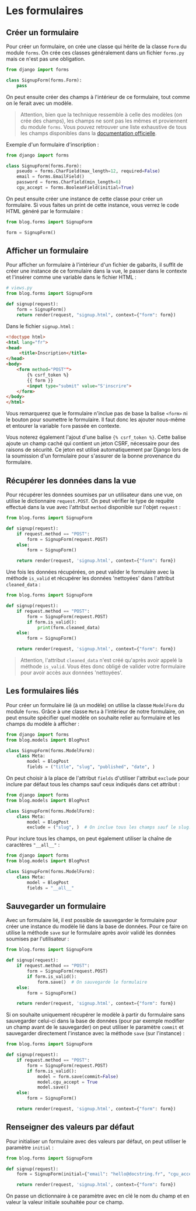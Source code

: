 # Les formulaires

## Créer un formulaire

Pour créer un formulaire, on crée une classe qui hérite de la classe `Form` du module `forms`. On crée ces classes généralement dans un fichier `forms.py` mais ce n'est pas une obligation.

```python
from django import forms

class SignupForm(forms.Form):
    pass
```

On peut ensuite créer des champs à l'intérieur de ce formulaire, tout comme on le ferait avec un modèle.

> Attention, bien que la technique ressemble à celle des modèles (on crée des champs), les champs ne sont pas les mêmes et proviennent du module `forms`. Vous pouvez retrouver une liste exhaustive de tous les champs disponibles dans la [documentation officielle](https://docs.djangoproject.com/fr/3.1/ref/forms/fields/#built-in-field-classes).

Exemple d'un formulaire d'inscription :
```python
from django import forms

class SignupForm(forms.Form):
    pseudo = forms.CharField(max_length=12, required=False)
    email = forms.EmailField()
    password = forms.CharField(min_length=6)
    cgu_accept = forms.BooleanField(initial=True)
```

On peut ensuite créer une instance de cette classe pour créer un formulaire. Si vous faites un print de cette instance, vous verrez le code HTML généré par le formulaire :
```python
from blog.forms import SignupForm

form = SignupForm()
```

## Afficher un formulaire

Pour afficher un formulaire à l'intérieur d'un fichier de gabarits, il suffit de créer une instance de ce formulaire dans la vue, le passer dans le contexte et l'insérer comme une variable dans le fichier HTML :
```python
# views.py
from blog.forms import SignupForm

def signup(request):
    form = SignupForm()
    return render(request, "signup.html", context={"form": form}) 
```

Dans le fichier `signup.html` :
```html
<!doctype html>
<html lang="fr">
<head>
     <title>Inscription</title>
</head>
<body>
    <form method="POST"">
        {% csrf_token %}
        {{ form }}
        <input type="submit" value="S'inscrire">
    </form>
</body>
</html>
```

Vous remarquerez que le formulaire n'inclue pas de base la balise `<form>` ni le bouton pour soumettre le formulaire. Il faut donc les ajouter nous-même et entourer la variable `form` passée en contexte.

Vous noterez également l'ajout d'une balise `{% csrf_token %}`. Cette balise ajoute un champ caché qui contient un jeton CSRF, nécessaire pour des raisons de sécurité. Ce jeton est utilisé automatiquement par Django lors de la soumission d'un formulaire pour s'assurer de la bonne provenance du formulaire.

## Récupérer les données dans la vue

Pour récupérer les données soumises par un utilisateur dans une vue, on utilise le dictionnaire `request.POST`. On peut vérifier le type de requête effectué dans la vue avec l'attribut `method` disponible sur l'objet `request` :
```python
from blog.forms import SignupForm

def signup(request):
    if request.method == "POST":
        form = SignupForm(request.POST)
    else:
        form = SignupForm()

    return render(request, 'signup.html', context={"form": form})
```

Une fois les données récupérées, on peut valider le formulaire avec la méthode `is_valid` et récupérer les données 'nettoyées' dans l'attribut `cleaned_data` :
```python
from blog.forms import SignupForm

def signup(request):
    if request.method == "POST":
        form = SignupForm(request.POST)
        if form.is_valid():
            print(form.cleaned_data)
    else:
        form = SignupForm()

    return render(request, 'signup.html', context={"form": form})
```

> Attention, l'attribut `cleaned_data` n'est créé qu'après avoir appelé la méthode `is_valid`. Vous êtes donc obligé de valider votre formulaire pour avoir accès aux données 'nettoyées'.

## Les formulaires liés

Pour créer un formulaire lié (à un modèle) on utilise la classe `ModelForm` du module `forms`. Grâce à une classe `Meta` à l'intérieur de notre formulaire, on peut ensuite spécifier quel modèle on souhaite relier au formulaire et les champs du modèle à afficher :
```python
from django import forms
from blog.models import BlogPost

class SignupForm(forms.ModelForm):
    class Meta:
        model = BlogPost
        fields = ("title", "slug", "published", "date", )
```

On peut choisir à la place de l'attribut `fields` d'utiliser l'attribut `exclude` pour inclure par défaut tous les champs sauf ceux indiqués dans cet attribut :
```python
from django import forms
from blog.models import BlogPost

class SignupForm(forms.ModelForm):
    class Meta:
        model = BlogPost
        exclude = ("slug", )  # On inclue tous les champs sauf le slug.
```

Pour inclure tous les champs, on peut également utiliser la chaîne de caractères `"__all__"` :
```python
from django import forms
from blog.models import BlogPost

class SignupForm(forms.ModelForm):
    class Meta:
        model = BlogPost
        fields = "__all__"
```

## Sauvegarder un formulaire

Avec un formulaire lié, il est possible de sauvegarder le formulaire pour créer une instance du modèle lié dans la base de données. Pour ce faire on utilise la méthode `save` sur le formulaire après avoir validé les données soumises par l'utilisateur :
```python
from blog.forms import SignupForm

def signup(request):
    if request.method == "POST":
        form = SignupForm(request.POST)
        if form.is_valid():
            form.save()  # On sauvegarde le formulaire
    else:
        form = SignupForm()

    return render(request, 'signup.html', context={"form": form})
```

Si on souhaite uniquement récupérer le modèle à partir du formulaire sans sauvegarder celui-ci dans la base de données (pour par exemple modifier un champ avant de le sauvegarder) on peut utiliser le paramètre `commit` et sauvegarder directement l'instance avec la méthode `save` (sur l'instance) :
```python
from blog.forms import SignupForm

def signup(request):
    if request.method == "POST":
        form = SignupForm(request.POST)
        if form.is_valid():
            model = form.save(commit=False)
            model.cgu_accept = True
            model.save()
    else:
        form = SignupForm()

    return render(request, 'signup.html', context={"form": form})
```

## Renseigner des valeurs par défaut

Pour initialiser un formulaire avec des valeurs par défaut, on peut utiliser le paramètre `initial` :
```python
from blog.forms import SignupForm

def signup(request):
    form = SignupForm(initial={"email": "hello@docstring.fr", "cgu_accept": True})

    return render(request, 'signup.html', context={"form": form})
```

On passe un dictionnaire à ce paramètre avec en clé le nom du champ et en valeur la valeur initiale souhaitée pour ce champ.

